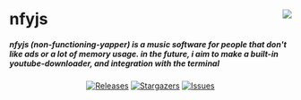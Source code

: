 <h1 align="left">
  nfyjs
  <img src="https://raw.githubusercontent.com/threecerny/nfyjs/master/src/images/icon.ico" align="right">
</h1>

##### nfyjs (non-functioning-yapper) is a music software for people that don't like ads or a lot of memory usage. in the future, i aim to make a built-in youtube-downloader, and integration with the terminal

<p align="center">
  <a href="https://github.com/threecerny/nfyjs/releases/latest">
    		<img alt="Releases" src="https://img.shields.io/github/release/threecerny/nfyjs?style=for-the-badge&logo=github&color=333333&logoColor=fdc939&"></a>
  </a>
  <a href="https://github.com/threecerny/nfyjs/stargazers">
    		<img alt="Stargazers" src="https://img.shields.io/github/stars/threecerny/nfyjs?style=for-the-badge&logo=starship&color=333333&logoColor=fdc939"></a>
  </a>
  <a href="https://github.com/threecerny/nfyjs/issues">
    <img alt="Issues" src="https://img.shields.io/github/issues/threecerny/nfyjs?style=for-the-badge&logo=ifixit&color=333333&logoColor=fdc939"></a>
</p>

